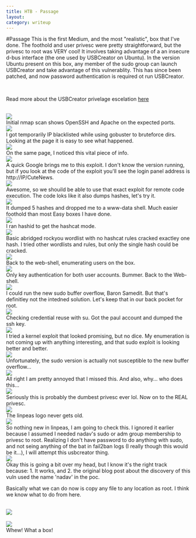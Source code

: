 ```yaml
---
title: HTB - Passage
layout: 
category: writeup
---
```


#Passage
This is the first Medium, and the most "realistic", box that I've done.  The foothold and user privesc were pretty straightforward, but the privesc to root was VERY cool!  It involves taking advantage of a an insecure d-bus interface (the one used by USBCreator on Ubuntu).  In the version Ubuntu present on this box, any member of the sudo group can launch USBCreator and take advantage of this vulnerablity.  This has since been patched, and now password authentication is required ot run USBCreator.

<br/>

Read more about the USBCreator privelage escelation [here](https://unit42.paloaltonetworks.com/usbcreator-d-bus-privilege-escalation-in-ubuntu-desktop/)

<br/>
<img src="../assets/img/htb/medium/Passage/nmap.png">
<br/>
Initial nmap scan shows OpenSSH and Apache on the expected ports.

<br/>
<img src="../assets/img/htb/medium/Passage/fail2ban.png">
<br/>
I got temporarily IP blacklisted while using gobuster to bruteforce dirs.  Looking at the page it is easy to see what happened.

<br/>
<img src="../assets/img/htb/medium/Passage/poweredby.png">
<br/>
On the same page, I noticed this vital piece of info.

<br/>
<img src="../assets/img/htb/medium/Passage/rce1.png">
<br/>
A quick Google brings me to this exploit.  I don't know the version running, but if you look at the code of the exploit you'll see the login panel address is http://IP/CuteNews.

<br/>
<img src="../assets/img/htb/medium/Passage/rce2.png">
<br/>
Awesome, so we shouild be able to use that exact exploit for remote code execution.  The code loks like it also dumps hashes, let's try it.  

<br/>
<img src="../assets/img/htb/medium/Passage/rce3.png">
<br/>
It dumped 5 hashes and dropped me to a www-data shell.  Much easier foothold than most Easy boxes I have done.

<br/>
<img src="../assets/img/htb/medium/Passage/hashid.png">
<br/>
I ran hashid to get the hashcat mode.

<br/>
<img src="../assets/img/htb/medium/Passage/hashcat1.png">
<br/>
Basic abridged rockyou wordlist with no hashcat rules cracked exactley one hash.  I tried other wordlists and rules, but only the single hash could be cracked.

<br/>
<img src="../assets/img/htb/medium/Passage/users.png">
<br/>
Back to the web-shell, enumerating users on the box.

<br/>
<img src="../assets/img/htb/medium/Passage/sshnopass.png">
<br/>
Only key authentication for both user accounts. Bummer.  Back to the Web-shell.

<br/>
<img src="../assets/img/htb/medium/Passage/sudoversion.png">
<br/>
I could run the new sudo buffer overflow, Baron Samedit.  But that's definitley not the intedned solution.  Let's keep that in our back pocket for root.

<br/>
<img src="../assets/img/htb/medium/Passage/paul.png">
<br/>
Checking credential reuse with su.  Got the paul account and dumped the ssh key.

<br/>
<img src="../assets/img/htb/medium/Passage/cve-2019-13272.png">
<br/>
I tried a kernel exploit that looked promising, but no dice.  My enumeration is not coming up with anything interesting, and that sudo exploit is looking better and better.

<br/>
<img src="../assets/img/htb/medium/Passage/baron-no-work.png">
<br/>
Unfortunately, the sudo version is actually not susceptible to the new buffer overflow...


<br/>
<img src="../assets/img/htb/medium/Passage/samekey.png">
<br/>
All right I am pretty annoyed that I missed this.  And also, why... who does this...


<br/>
<img src="../assets/img/htb/medium/Passage/nadav.png">
<br/>
Seriously this is probably the dumbest privesc ever lol.  Now on to the REAL privesc.

<br/>
<img src="../assets/img/htb/medium/Passage/linpeas.png">
<br/>
The linpeas logo never gets old.

<br/>
<img src="../assets/img/htb/medium/Passage/USBcreator.png">
<br/>
So nothing new in linpeas, I am going to check this.  I ignored it earlier because I assumed I needed nadav's sudo or adm group membership to privesc to root.  Realizing I don't have password to do anything with sudo, and not seing anything of the bat in fail2ban logs (I really though this would be it...), I will attempt this usbcreator thing.

<br/>
<img src="../assets/img/htb/medium/Passage/test.png">
<br/>
Okay this is going a bit over my head, but I know it's the right track because: 1. It works, and 2. the original blog post about the discovery of this vuln used the name 'nadav' in the poc.  

<br/>

Basically what we can do now is copy any file to any location as root.  I think we know what to do from here.

<br/>
<img src="../assets/img/htb/medium/Passage/cp-auth-keys.png">
<br/>

<br/>
<img src="../assets/img/htb/medium/Passage/root.png">
<br/>
Whew!  What a box!
